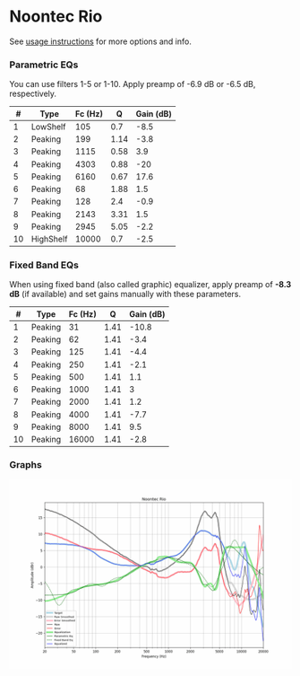 # Noontec Rio
See [usage instructions](https://github.com/jaakkopasanen/AutoEq#usage) for more options and info.

### Parametric EQs
You can use filters 1-5 or 1-10. Apply preamp of -6.9 dB or -6.5 dB, respectively.

|   # | Type      |   Fc (Hz) |    Q |   Gain (dB) |
|-----|-----------|-----------|------|-------------|
|   1 | LowShelf  |       105 | 0.7  |        -8.5 |
|   2 | Peaking   |       199 | 1.14 |        -3.8 |
|   3 | Peaking   |      1115 | 0.58 |         3.9 |
|   4 | Peaking   |      4303 | 0.88 |       -20   |
|   5 | Peaking   |      6160 | 0.67 |        17.6 |
|   6 | Peaking   |        68 | 1.88 |         1.5 |
|   7 | Peaking   |       128 | 2.4  |        -0.9 |
|   8 | Peaking   |      2143 | 3.31 |         1.5 |
|   9 | Peaking   |      2945 | 5.05 |        -2.2 |
|  10 | HighShelf |     10000 | 0.7  |        -2.5 |

### Fixed Band EQs
When using fixed band (also called graphic) equalizer, apply preamp of **-8.3 dB** (if available) and set gains manually with these parameters.

|   # | Type    |   Fc (Hz) |    Q |   Gain (dB) |
|-----|---------|-----------|------|-------------|
|   1 | Peaking |        31 | 1.41 |       -10.8 |
|   2 | Peaking |        62 | 1.41 |        -3.4 |
|   3 | Peaking |       125 | 1.41 |        -4.4 |
|   4 | Peaking |       250 | 1.41 |        -2.1 |
|   5 | Peaking |       500 | 1.41 |         1.1 |
|   6 | Peaking |      1000 | 1.41 |         3   |
|   7 | Peaking |      2000 | 1.41 |         1.2 |
|   8 | Peaking |      4000 | 1.41 |        -7.7 |
|   9 | Peaking |      8000 | 1.41 |         9.5 |
|  10 | Peaking |     16000 | 1.41 |        -2.8 |

### Graphs
![](./Noontec%20Rio.png)
